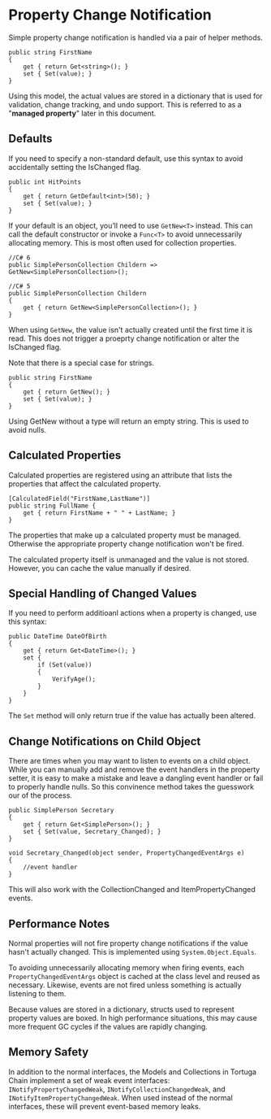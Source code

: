 ﻿# Property Change Notification

Simple property change notification is handled via a pair of helper methods.

```
public string FirstName
{
    get { return Get<string>(); }
    set { Set(value); }
}
```

Using this model, the actual values are stored in a dictionary that is used for validation, change tracking, and undo support. This is referred to as a "**managed property**" later in this document.

## Defaults

If you need to specify a non-standard default, use this syntax to avoid accidentally setting the IsChanged flag.

```
public int HitPoints
{
    get { return GetDefault<int>(50); }
    set { Set(value); }
}
```

If your default is an object, you’ll need to use `GetNew<T>` instead. This can call the default constructor or invoke a `Func<T>` to avoid unnecessarily allocating memory. This is most often used for collection properties.

```
//C# 6
public SimplePersonCollection Childern => GetNew<SimplePersonCollection>();

//C# 5
public SimplePersonCollection Childern
{
    get { return GetNew<SimplePersonCollection>(); }
}
```

When using `GetNew`, the value isn't actually created until the first time it is read. This does not trigger a proeprty change notification or alter the IsChanged flag.

Note that there is a special case for strings.

```
public string FirstName
{
    get { return GetNew(); }
    set { Set(value); }
}
```

Using GetNew without a type will return an empty string. This is used to avoid nulls.


## Calculated Properties

Calculated properties are registered using an attribute that lists the properties that affect the calculated property.

```
[CalculatedField("FirstName,LastName")] 
public string FullName { 
    get { return FirstName + " " + LastName; } 
} 
```

The properties that make up a calculated property must be managed. Otherwise the appropriate property change notification won't be fired.

The calculated property itself is unmanaged and the value is not stored. However, you can cache the value manually if desired.

## Special Handling of Changed Values

If you need to perform additioanl actions when a property is changed, use this syntax:


```
public DateTime DateOfBirth
{
    get { return Get<DateTime>(); }
    set { 
        if (Set(value))
        {
            VerifyAge();
        }
    }
}
```

The `Set` method will only return true if the value has actually been altered.


## Change Notifications on Child Object

There are times when you may want to listen to events on a child object. While you can manually add and remove the event handlers in the property setter, it is easy to make a mistake and leave a dangling event handler or fail to properly handle nulls. So this convinence method takes the guesswork our of the process.

```
public SimplePerson Secretary
{
    get { return Get<SimplePerson>(); }
    set { Set(value, Secretary_Changed); }
}

void Secretary_Changed(object sender, PropertyChangedEventArgs e)
{
    //event handler
}
```

This will also work with the CollectionChanged and ItemPropertyChanged events.


## Performance Notes

Normal properties will not fire property change notifications if the value hasn't actually changed. This is implemented using `System.Object.Equals`.

To avoiding unnecessarily allocating memory when firing events, each `PropertyChangedEventArgs` object is cached at the class level and reused as necessary. Likewise, events are not fired unless something is actually listening to them.

Because values are stored in a dictionary, structs used to represent property values are boxed. In high performance situations, this may cause more frequent GC cycles if the values are rapidly changing. 

## Memory Safety

In addition to the normal interfaces, the Models and Collections in Tortuga Chain implement a set of weak event interfaces: `INotifyPropertyChangedWeak`, `INotifyCollectionChangedWeak`, and `INotifyItemPropertyChangedWeak`. When used instead of the normal interfaces, these will prevent event-based memory leaks.


